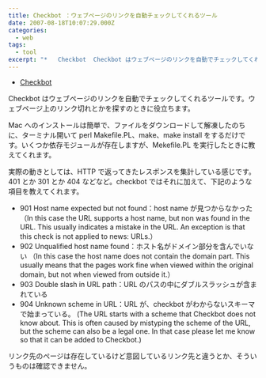```yaml
---
title: Checkbot ：ウェブページのリンクを自動チェックしてくれるツール
date: 2007-08-18T10:07:29.000Z
categories:
  - web
tags:
  - tool
excerpt: "*   Checkbot  Checkbot はウェブページのリンクを自動でチェックしてくれるツールです。ウェブページ上のリンク切れとかを探すのときに役立ちます。"
---
```


- [Checkbot](http://degraaff.org/checkbot/)

Checkbot はウェブページのリンクを自動でチェックしてくれるツールです。ウェブページ上のリンク切れとかを探すのときに役立ちます。

Mac へのインストールは簡単で、ファイルをダウンロードして解凍したのちに、ターミナル開いて perl Makefile.PL、make、make install をするだけです。いくつか依存モジュールが存在しますが、Mekefile.PL を実行したときに教えてくれます。

実際の動きとしては、HTTP で返ってきたレスポンスを集計している感じです。401 とか 301 とか 404 などなど。checkbot ではそれに加えて、下記のような項目を教えてくれます。

- 901 Host name expected but not found：host name が見つからなかった
  （In this case the URL supports a host name, but non was found in the URL. This usually indicates a mistake in the URL. An exception is that this check is not applied to news: URLs.）
- 902 Unqualified host name found：ホスト名がドメイン部分を含んでいない
  （In this case the host name does not contain the domain part. This usually means that the pages work fine when viewed within the original domain, but not when viewed from outside it.）
- 903 Double slash in URL path：URL のパスの中にダブルスラッシュが含まれている
- 904 Unknown scheme in URL：URL が、checkbot がわからないスキーマで始まっている。
  (The URL starts with a scheme that Checkbot does not know about. This is often caused by mistyping the scheme of the URL, but the scheme can also be a legal one. In that case please let me know so that it can be added to Checkbot.)

リンク先のページは存在しているけど意図しているリンク先と違うとか、そういうものは確認できません。
